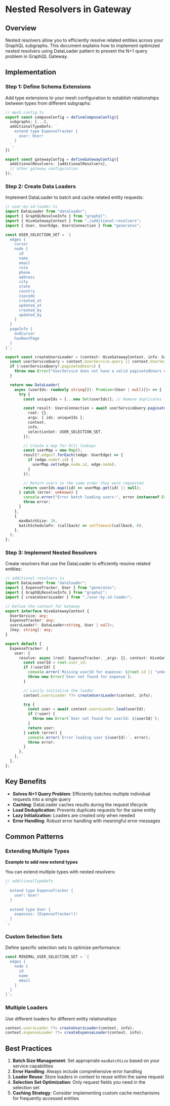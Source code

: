 # Nested Resolvers in Gateway

## Overview

Nested resolvers allow you to efficiently resolve related entities across your GraphQL subgraphs. This document explains how to implement optimized nested resolvers using DataLoader pattern to prevent the N+1 query problem in GraphQL Gateway.

## Implementation

### Step 1: Define Schema Extensions

Add type extensions to your mesh configuration to establish relationships between types from different subgraphs:

```typescript
// mesh.config.ts
export const composeConfig = defineComposeConfig({
  subgraphs: [...],
  additionalTypeDefs: `
    extend type ExpenseTracker {
      user: User!
    }
  `,
})

export const gatewayConfig = defineGatewayConfig({
  additionalResolvers: [additionalResolvers],
  // other gateway configuration
});
```

### Step 2: Create Data Loaders

Implement DataLoader to batch and cache related entity requests:

```typescript
// user-by-id-loader.ts
import DataLoader from "dataloader";
import { GraphQLResolveInfo } from "graphql";
import { HiveGatewayContext } from "./additional-resolvers";
import { User, UserEdge, UsersConnection } from "generates";

const USER_SELECTION_SET = `{
  edges {
    cursor
    node {
      id
      name
      email
      role
      phone
      address
      city
      state
      country
      zipcode
      created_at
      updated_at
      created_by
      updated_by
    }
  }
  pageInfo {
    endCursor
    hasNextPage
  }
}`;

export const createUsersLoader = (context: HiveGatewayContext, info: GraphQLResolveInfo): DataLoader => {
  const userServiceQuery = context.UserService.query || context.UserService.Query;
  if (!userServiceQuery?.paginatedUsers) {
    throw new Error("UserService does not have a valid paginatedUsers query method");
  }

  return new DataLoader(
    async (userIds: readonly string[]): Promise<(User | null)[]> => {
      try {
        const uniqueIds = [...new Set(userIds)]; // Remove duplicates for efficiency

        const result: UsersConnection = await userServiceQuery.paginatedUsers({
          root: {},
          args: { ids: uniqueIds },
          context,
          info,
          selectionSet: USER_SELECTION_SET,
        });

        // Create a map for O(1) lookups
        const userMap = new Map();
        result?.edges?.forEach((edge: UserEdge) => {
          if (edge.node?.id) {
            userMap.set(edge.node.id, edge.node);
          }
        });

        // Return users in the same order they were requested
        return userIds.map((id) => userMap.get(id) || null);
      } catch (error: unknown) {
        console.error("Error batch loading users:", error instanceof Error ? error.message : String(error));
        throw error;
      }
    },
    {
      maxBatchSize: 20,
      batchScheduleFn: (callback) => setTimeout(callback, 0),
    },
  );
};
```

### Step 3: Implement Nested Resolvers

Create resolvers that use the DataLoader to efficiently resolve related entities:

```typescript
// additional-resolvers.ts
import DataLoader from "dataloader";
import { ExpenseTracker, User } from "generates";
import { GraphQLResolveInfo } from "graphql";
import { createUsersLoader } from "./user-by-id-loader";

// Define the context for Gateway
export interface HiveGatewayContext {
  UserService: any;
  ExpenseTracker: any;
  usersLoader?: DataLoader<string, User | null>;
  [key: string]: any;
}

export default {
  ExpenseTracker: {
    user: {
      resolve: async (root: ExpenseTracker, _args: {}, context: HiveGatewayContext, info: GraphQLResolveInfo): Promise<User> => {
        const userId = root.user_id;
        if (!userId) {
          console.error(`Missing userId for expense: ${root.id || "unknown expense"}`);
          throw new Error(`User not found for expense`);
        }

        // Lazily initialize the loader
        context.usersLoader ??= createUsersLoader(context, info);

        try {
          const user = await context.usersLoader.load(userId);
          if (!user) {
            throw new Error(`User not found for userId: ${userId}`);
          }
          return user;
        } catch (error) {
          console.error(`Error loading user ${userId}:`, error);
          throw error;
        }
      },
    },
  },
};
```

## Key Benefits

- **Solves N+1 Query Problem**: Efficiently batches multiple individual requests into a single query
- **Caching**: DataLoader caches results during the request lifecycle
- **Load Deduplication**: Prevents duplicate requests for the same entity
- **Lazy Initialization**: Loaders are created only when needed
- **Error Handling**: Robust error handling with meaningful error messages

## Common Patterns

### Extending Multiple Types

**Example to add new extend types**

You can extend multiple types with nested resolvers:

```typescript
// additionalTypeDefs
`
  extend type ExpenseTracker {
    user: User!
  }
  
  extend type User {
    expenses: [ExpenseTracker!]!
  }
`;
```

### Custom Selection Sets

Define specific selection sets to optimize performance:

```typescript
const MINIMAL_USER_SELECTION_SET = `{
  edges {
    node {
      id
      name
      email
    }
  }
}`;
```

### Multiple Loaders

Use different loaders for different entity relationships:

```typescript
context.usersLoader ??= createUsersLoader(context, info);
context.expenseLoader ??= createExpenseLoader(context, info);
```

## Best Practices

1. **Batch Size Management**: Set appropriate `maxBatchSize` based on your service capabilities
2. **Error Handling**: Always include comprehensive error handling
3. **Loader Reuse**: Store loaders in context to reuse within the same request
4. **Selection Set Optimization**: Only request fields you need in the selection set
5. **Caching Strategy**: Consider implementing custom cache mechanisms for frequently accessed entities
